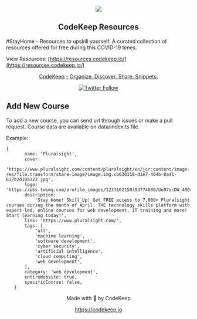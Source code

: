  
<p align="center">
<img src="https://codekeep.io/assets/icon.svg" />
  
  <h2 align="center">CodeKeep Resources</h2>

#StayHome - Resources to upskill yourself. A curated collection of resources offered for free during this COVID-19 times.
</p>
 
View Resources: [https://resources.codekeep.io/](https://resources.codekeep.io/)

<p align="center">
  <a href="https://codekeep.io"> CodeKeep - Organize. Discover. Share. Snippets.</a>
</p>


<p align="center">
<a align="center" href="https://twitter.com/codekeepio"><img alt="Twitter Follow" src="https://img.shields.io/twitter/follow/codekeepio?style=social"></a>
</p>


## Add New Course

  To add a new course, you can send url through issues or make a pull request. Course data are available on data/index.ts file. 
  
 Example:  
 ```
 {
		name: 'Pluralsight',
		cover:
			'https://www.pluralsight.com/content/pluralsight/en/jcr:content/image-res/file.transform/share-image/image.img.cb030118-d1e7-464b-8a41-617b2d10a222.jpg',
		logo: 'https://pbs.twimg.com/profile_images/1233102158393774080/Ue07scDW_400x400.jpg',
		description:
			'Stay Home! Skill Up! Get FREE access to 7,000+ Pluralsight courses during the month of April. THE technology skills platform with expert-led, online courses for web development, IT training and more! Start learning today!',
		link: 'https://www.pluralsight.com/',
		tags: [
			'all',
			'machine learning',
			'software development',
			'cyber security',
			'artificial intelligence',
			'cloud computing',
			'web development',
		],
		category: 'web development',
		entireWebsite: true,
		specificCourse: false,
	}
 ```
  
  <p align="center">
    Made with 💙 by CodeKeep
  </p>
  
  <p align="center">
    <a href="https://codekeep.io">https://codekeep.io</a>
  </p>
